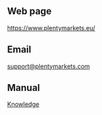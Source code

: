 ## Web page
 
https://www.plentymarkets.eu/
 
## Email
 
support@plentymarkets.com

## Manual

<a href="https://knowledge.plentymarkets.com/en/omni-channel/multi-channel/amazon" target="_blank">Knowledge</a>